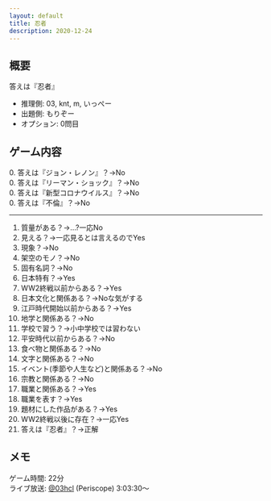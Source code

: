 ```yaml
---
layout: default
title: 忍者
description: 2020-12-24
---
```


## 概要

答えは『忍者』

- 推理側: 03, knt, m, いっぺー
- 出題側: もりぞー
- オプション: 0問目

## ゲーム内容

0\. 答えは『ジョン・レノン』？→No  
0\. 答えは『リーマン・ショック』？→No  
0\. 答えは『新型コロナウイルス』？→No  
0\. 答えは『不倫』？→No

---

1. 質量がある？→…?一応No
2. 見える？→一応見るとは言えるのでYes
3. 現象？→No
4. 架空のモノ？→No
5. 固有名詞？→No
6. 日本特有？→Yes
7. WW2終戦以前からある？→Yes
8. 日本文化と関係ある？→Noな気がする
9. 江戸時代開始以前からある？→Yes
10. 地学と関係ある？→No
11. 学校で習う？→小中学校では習わない
12. 平安時代以前からある？→No
13. 食べ物と関係ある？→No
14. 文字と関係ある？→No
15. イベント(季節や人生など)と関係ある？→No
16. 宗教と関係ある？→No
17. 職業と関係ある？→Yes
18. 職業を表す？→Yes
19. 題材にした作品がある？→Yes
20. WW2終戦以後に存在？→一応Yes
21. 答えは『忍者』？→正解

## メモ

ゲーム時間: 22分  
ライブ放送: [@03hcl](https://www.periscope.tv/03hcl/1djGXqDbONVJZ?t=3h3m30s) (Periscope) 3:03:30～
